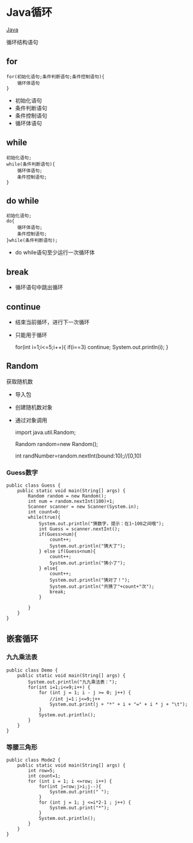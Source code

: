 # Java循环
[Java](/back/javaREADME)

循环结构语句

## for

    for(初始化语句;条件判断语句;条件控制语句){
        循环体语句
    }

- 初始化语句
- 条件判断语句
- 条件控制语句
- 循环体语句

## while

    初始化语句;
    while(条件判断语句){
    	循环体语句;
        条件控制语句;
    }

## do while

    初始化语句;
    do{
    	循环体语句;
        条件控制语句;
    }while(条件判断语句);

- do while语句至少运行一次循环体

## break

- 循环语句中跳出循环

## continue

- 结束当前循环，进行下一次循环
- 只能用于循环

    for(int i=1;i<=5;i++){
        if(i==3)
            continue;
    	System.out.println(i);
    }

## Random

获取随机数

- 导入包
- 创建随机数对象
- 通过对象调用

    import java.util.Random;

    Random random=new Random();

    int randNumber=random.nextInt(bound:10);//[0,10)

### Guess数字

    public class Guess {
        public static void main(String[] args) {
            Random random = new Random();
            int num = random.nextInt(100)+1;
            Scanner scanner = new Scanner(System.in);
            int count=0;
            while(true){
                System.out.println("猜数字，提示：在1~100之间哦");
                int Guess = scanner.nextInt();
                if(Guess>num){
                    count++;
                    System.out.println("猜大了");
                } else if(Guess<num){
                    count++;
                    System.out.println("猜小了");
                } else{
                    count++;
                    System.out.println("猜对了！");
                    System.out.println("共猜了"+count+"次");
                    break;
                }
    
            }
        }
    }

## 嵌套循环

### 九九乘法表

    public class Demo {
        public static void main(String[] args) {
            System.out.println("九九乘法表：");
            for(int i=1;i<=9;i++) {
                for (int j = 1; i - j >= 0; j++) {
                    //int j=1；j<=9;j++
                    System.out.print(j + "*" + i + "=" + i * j + "\t");
                }
                System.out.println();
            }
        }
    }

### 等腰三角形

    public class Mode2 {
        public static void main(String[] args) {
            int row=5;
            int count=1;
            for (int i = 1; i <=row; i++) {
                for(int j=row;j>i;j--){
                    System.out.print(" ");
                }
                for (int j = 1; j <=i*2-1 ; j++) {
                    System.out.print("*");
                }
                System.out.println();
            }
        }
    }


